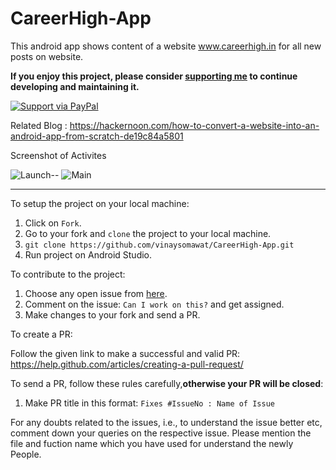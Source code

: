 # CareerHigh-App
This android app shows content of a website www.careerhigh.in for all new posts on website.

**If you enjoy this project, please consider [supporting me](https://www.paypal.me/vinaysomawat) to continue developing and maintaining it.**

[![Support via PayPal](https://cdn.rawgit.com/twolfson/paypal-github-button/1.0.0/dist/button.svg)](https://www.paypal.me/vinaysomawat)

Related Blog : https://hackernoon.com/how-to-convert-a-website-into-an-android-app-from-scratch-de19c84a5801 

Screenshot of Activites

![Launch](https://github.com/vinaysomawat/CareerHigh-App/blob/master/images/Screenshot_20190110-145947.png)--
![Main](https://github.com/vinaysomawat/CareerHigh-App/blob/master/images/Screenshot_20190110-150002.png)

------------------------------------------------------------------
To setup the project on your local machine:

1. Click on `Fork`.
2. Go to your fork and `clone` the project to your local machine.
3. `git clone https://github.com/vinaysomawat/CareerHigh-App.git`
4. Run project on Android Studio.

To contribute to the project:

1. Choose any open issue from [here](https://github.com/vinaysomawat/vinaysomawat.github.io/issues). 
2. Comment on the issue: `Can I work on this?` and get assigned.
3. Make changes to your fork and send a PR.

To create a PR:

Follow the given link to make a successful and valid PR: https://help.github.com/articles/creating-a-pull-request/

To send a PR, follow these rules carefully,**otherwise your PR will be closed**:

1. Make PR title in this format: `Fixes #IssueNo : Name of Issue`

For any doubts related to the issues, i.e., to understand the issue better etc, comment down your queries on the respective issue.
Please mention the file and fuction name which you have used for understand the newly People.

